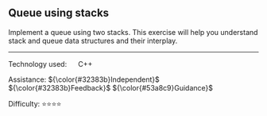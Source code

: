 ## Queue using stacks
Implement a queue using two stacks. This exercise will help you understand stack and queue data structures and their interplay.

<hr>

Technology used: <img src="https://github.com/user-attachments/assets/22ec92c6-2db2-4d7b-b667-404f3f25a757" height="15" width="15" valign="center"> C++

Assistance: ${\color{#32383b}Independent}$ ${\color{#32383b}Feedback}$ ${\color{#53a8c9}Guidance}$

Difficulty: ⭐⭐⭐⭐
